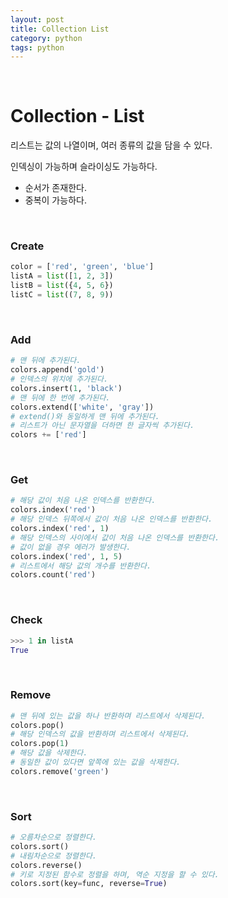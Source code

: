 ```yaml
---
layout: post
title: Collection List
category: python
tags: python
---
```


&nbsp;

# Collection - List

리스트는 값의 나열이며, 여러 종류의 값을 담을 수 있다.

인덱싱이 가능하며 슬라이싱도 가능하다.

- 순서가 존재한다.
- 중복이 가능하다.

&nbsp;

### Create

```python
color = ['red', 'green', 'blue']
listA = list([1, 2, 3])
listB = list({4, 5, 6})
listC = list((7, 8, 9))
```

&nbsp;

### Add

```python
# 맨 뒤에 추가된다.
colors.append('gold')
# 인덱스의 위치에 추가된다.
colors.insert(1, 'black')
# 맨 뒤에 한 번에 추가된다.
colors.extend(['white', 'gray'])
# extend()와 동일하게 맨 뒤에 추가된다.
# 리스트가 아닌 문자열을 더하면 한 글자씩 추가된다.
colors += ['red']
```

&nbsp;

### Get

```python
# 해당 값이 처음 나온 인덱스를 반환한다.
colors.index('red')
# 해당 인덱스 뒤쪽에서 값이 처음 나온 인덱스를 반환한다.
colors.index('red', 1)
# 해당 인덱스의 사이에서 값이 처음 나온 인덱스를 반환한다.
# 값이 없을 경우 에러가 발생한다.
colors.index('red', 1, 5)
# 리스트에서 해당 값의 개수를 반환한다.
colors.count('red')
```

&nbsp;

### Check

```python
>>> 1 in listA
True
```

&nbsp;

### Remove

```python
# 맨 뒤에 있는 값을 하나 반환하며 리스트에서 삭제된다.
colors.pop()
# 해당 인덱스의 값을 반환하며 리스트에서 삭제된다.
colors.pop(1)
# 해당 값을 삭제한다.
# 동일한 값이 있다면 앞쪽에 있는 값을 삭제한다.
colors.remove('green')
```

&nbsp;

### Sort

```python
# 오름차순으로 정렬한다.
colors.sort()
# 내림차순으로 정렬한다.
colors.reverse()
# 키로 지정된 함수로 정렬을 하며, 역순 지정을 할 수 있다.
colors.sort(key=func, reverse=True)
```

